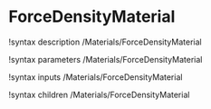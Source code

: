 <!-- MOOSE Documentation Stub: Remove this when content is added. -->

# ForceDensityMaterial

!syntax description /Materials/ForceDensityMaterial

!syntax parameters /Materials/ForceDensityMaterial

!syntax inputs /Materials/ForceDensityMaterial

!syntax children /Materials/ForceDensityMaterial
